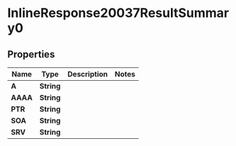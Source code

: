 # InlineResponse20037ResultSummary0

## Properties
Name | Type | Description | Notes
------------ | ------------- | ------------- | -------------
**A** | **String** |  | 
**AAAA** | **String** |  | 
**PTR** | **String** |  | 
**SOA** | **String** |  | 
**SRV** | **String** |  | 
